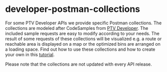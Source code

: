 # developer-postman-collections
For some PTV Developer APIs we provide specific Postman collections. 
The collections are modeled after CodeSamples from [PTV Developer](https://developer.myptv.com).
The included sample requests are easy to modify according to your needs. 
The result of some requests of these collections will be visualized e.g. a route or reachable area is displayed on a map or the optimized bins are arranged on a loading space.
Find out how to use these collections and how to create your own in this [tutorial](https://developer.myptv.com/Tutorials/General/postman.htm).

Please note that the collections are not updated with every API release.